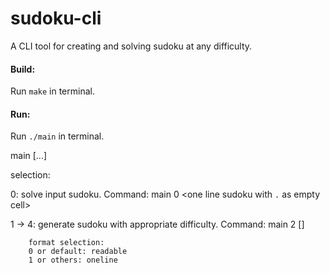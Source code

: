 # sudoku-cli
A CLI tool for creating and solving sudoku at any difficulty.

#### Build:
Run `make` in terminal.

#### Run:
Run `./main` in terminal.

main <selection> [...]

selection:

0: solve input sudoku.
Command: main 0 <one line sudoku with `.` as empty cell>

1 -> 4: generate sudoku with appropriate difficulty.
Command: main 2 [<format selection>]

        format selection:
        0 or default: readable
        1 or others: oneline
